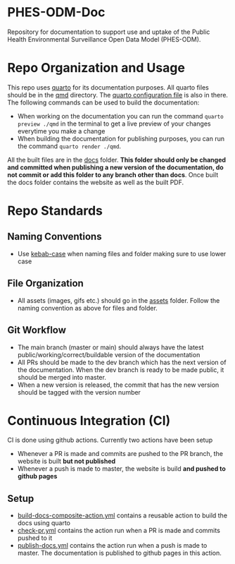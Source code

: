 # PHES-ODM-Doc

Repository for documentation to support use and uptake of the Public Health Environmental Surveillance Open Data Model (PHES-ODM).

# Repo Organization and Usage

This repo uses [quarto](https://quarto.org/) for its documentation purposes. All quarto files should be in the [qmd](./qmd) directory. The [quarto configuration file](./qmd/_quarto.yml) is also in there. The following commands can be used to build the documentation:

* When working on the documentation you can run the command `quarto preview ./qmd` in the terminal to get a live preview of your changes everytime you make a change
* When building the documentation for publishing purposes, you can run the command `quarto render ./qmd`.

All the built files are in the [docs](./docs) folder. **This folder should only be changed and committed when publishing a new version of the documentation, do not commit or add this folder to any branch other than docs**. Once built the docs folder contains the website as well as the built PDF.

# Repo Standards

## Naming Conventions

* Use [kebab-case](https://www.theserverside.com/definition/Kebab-case#:~:text=Kebab%20case%20%2D%2D%20or%20kebab,properly%20convey%20a%20resource's%20meaning.) when naming files and folder making sure to use lower case

## File Organization

* All assets (images, gifs etc.) should go in the [assets](./assets) folder. Follow the naming convention as above for files and folder.

## Git Workflow

* The main branch (master or main) should always have the latest public/working/correct/buildable version of the documentation
* All PRs should be made to the dev branch which has the next version of the documentation. When the dev branch is ready to be made public, it should be merged into master.
* When a new version is released, the commit that has the new version should be tagged with the version number

# Continuous Integration (CI)

CI is done using github actions. Currently two actions have been setup

* Whenever a PR is made and commits are pushed to the PR branch, the website is built **but not published**
* Whenever a push is made to master, the website is build **and pushed to github pages**

## Setup

* [build-docs-composite-action.yml](./.github/actions/build-docs-composite-action/action.yml) contains a reusable action to build the docs using quarto
* [check-pr.yml](./.github/workflows/check-pr.yml) contains the action run when a PR is made and commits pushed to it
* [publish-docs.yml](./.github/workflows/publish-docs.yml) contains the action run when a push is made to master. The documentation is published to github pages in this action.